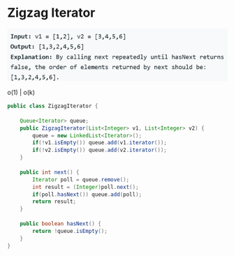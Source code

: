 # Zigzag Iterator

![](../../.gitbook/assets/image%20%2810%29.png)

o\(1\) \| o\(k\)

```java
public class ZigzagIterator {

    Queue<Iterator> queue;
    public ZigzagIterator(List<Integer> v1, List<Integer> v2) {
        queue = new LinkedList<Iterator>();
        if(!v1.isEmpty()) queue.add(v1.iterator());
        if(!v2.isEmpty()) queue.add(v2.iterator());
    }

    public int next() {
        Iterator poll = queue.remove();
        int result = (Integer)poll.next();
        if(poll.hasNext()) queue.add(poll);
        return result;
    }

    public boolean hasNext() {
        return !queue.isEmpty();
    }
}
```

